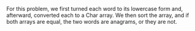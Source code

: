 For this problem, we first turned each word to its lowercase form and, afterward, converted each to a Char array. 
We then sort the array, and if both arrays are equal,
the two words are anagrams, or they are not.

